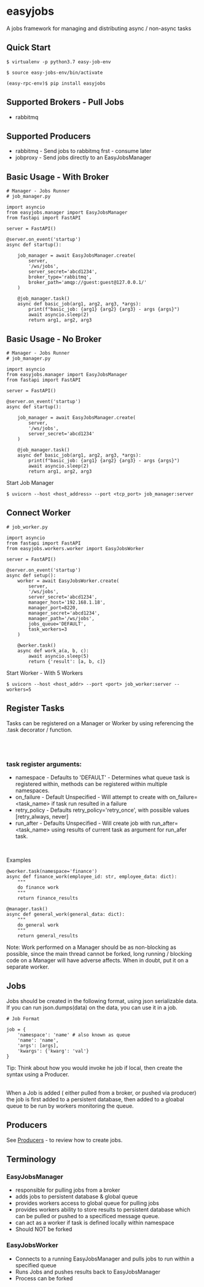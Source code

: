 # easyjobs
A jobs framework for managing and  distributing  async / non-async tasks 

## Quick Start

    $ virtualenv -p python3.7 easy-job-env

    $ source easy-jobs-env/bin/activate

    (easy-rpc-env)$ pip install easyjobs

## Supported Brokers - Pull Jobs
- rabbitmq

## Supported Producers
- rabbitmq - Send jobs to rabbitmq frst - consume later
- jobproxy - Send jobs directly to an EasyJobsManager

## Basic Usage - With Broker

    # Manager - Jobs Runner
    # job_manager.py

    import asyncio
    from easyjobs.manager import EasyJobsManager
    from fastapi import FastAPI

    server = FastAPI()

    @server.on_event('startup')
    async def startup():

        job_manager = await EasyJobsManager.create(
            server,
            '/ws/jobs',
            server_secret='abcd1234',
            broker_type='rabbitmq',
            broker_path='amqp://guest:guest@127.0.0.1/'
        )

        @job_manager.task()
        async def basic_job(arg1, arg2, arg3, *args):
            print(f"basic_job: {arg1} {arg2} {arg3} - args {args}")
            await asyncio.sleep(2)
            return arg1, arg2, arg3

## Basic Usage - No Broker

    # Manager - Jobs Runner
    # job_manager.py

    import asyncio
    from easyjobs.manager import EasyJobsManager
    from fastapi import FastAPI

    server = FastAPI()

    @server.on_event('startup')
    async def startup():

        job_manager = await EasyJobsManager.create(
            server,
            '/ws/jobs',
            server_secret='abcd1234'
        )

        @job_manager.task()
        async def basic_job(arg1, arg2, arg3, *args):
            print(f"basic_job: {arg1} {arg2} {arg3} - args {args}")
            await asyncio.sleep(2)
            return arg1, arg2, arg3

Start Job Manager

    $ uvicorn --host <host_address> --port <tcp_port> job_manager:server

## Connect Worker

    # job_worker.py

    import asyncio
    from fastapi import FastAPI
    from easyjobs.workers.worker import EasyJobsWorker

    server = FastAPI()

    @server.on_event('startup')
    async def setup():
        worker = await EasyJobsWorker.create(
            server,
            '/ws/jobs',
            server_secret='abcd1234',
            manager_host='192.168.1.18',
            manager_port=8220,
            manager_secret='abcd1234',
            manager_path='/ws/jobs',
            jobs_queue='DEFAULT',
            task_workers=3
        )

        @worker.task()
        async def work_a(a, b, c):
            await asyncio.sleep(5)
            return {'result': [a, b, c]}

Start Worker - With 5 Workers

    $ uvicorn --host <host_addr> --port <port> job_worker:server --workers=5


## Register Tasks
Tasks can be registered on a Manager or Worker by using referencing the <instance>.task decorator / function. 

<br><br>

### task register arguments:

- namespace - Defaults to 'DEFAULT' - Determines what queue task is registered within, methods can be registered within multiple namespaces. 
- on_failure - Default Unspecified - Will attempt to create with on_failure=<task_name> if task run resulted in a failure
- retry_policy - Defaults retry_policy='retry_once',  with possible values [retry_always, never]
- run_after - Defaults Unspecified - Will create job with run_after=<task_name> using results of current task as argument for run_afer task.
<br>

Examples

    @worker.task(namespace='finance')
    async def finance_work(employee_id: str, employee_data: dict):
        """
        do finance work
        """
        return finance_results
    
    @manager.task()
    async def general_work(general_data: dict):
        """
        do general work
        """
        return general_results

Note: Work performed on a Manager should be as non-blocking as possible, since the main thread cannot be forked, long running / blocking code on a Manager will have adverse affects. When in doubt, put it on a separate worker.

## Jobs

Jobs should be created in the following format, using json serializable data. If you can run json.dumps(data) on the data, you can use it in a job.


    # Job Format 

    job = {
        'namespace': 'name' # also known as queue 
        'name': 'name',
        'args': [args],
        'kwargs': {'kwarg': 'val'}
    }

Tip: Think about how you would invoke he job if local, then create the syntax using a Producer. <br><br>

When a Job is added ( either pulled from a broker, or pushed via producer) the job is first added to a persistent database, then added to a gloabal queue to be run by workers monitoring the queue. 

## Producers
See [Producers](https://github.com/codemation/easyjobs/tree/main/easyjobs/producers) - to review how to create jobs.

## Terminology

### EasyJobsManager
- responsible for pulling jobs from a broker 
- adds jobs to persistent database & global queue
- provides workers access to global queue for pulling jobs
- provides workers ability to store results to persistent database which can be pulled or pushed to a specificed message queue. 
- can act as a worker if task is defined locally within namespace
- Should NOT be forked

### EasyJobsWorker
- Connects to a running EasyJobsManager and pulls jobs to run within a specified queue
- Runs Jobs and pushes results back to EasyJobsManager
- Process can be forked
